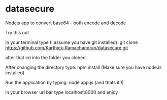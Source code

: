# datasecure
Nodejs app to convert base64 - both encode and decode

Try this out 





In your terminal type (I assume you have git installed): git clone https://github.com/Karthick-Ramachandran/datasecure.git

after that cd into the folder you cloned.


After changing the directory type: npm install (Make sure you have nodeJs installed)


Run the application by typing: node app.js (and thats it!!) 

in your browser url bar type localhost:8000 and enjoy
